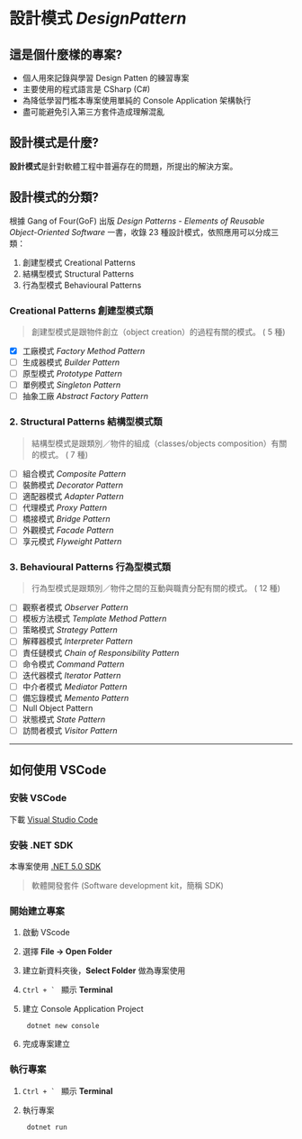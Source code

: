 # 設計模式 *DesignPattern*

## 這是個什麼樣的專案?

- 個人用來記錄與學習 Design Patten 的練習專案
- 主要使用的程式語言是 CSharp (C#)
- 為降低學習門檻本專案使用單純的 Console Application 架構執行
- 盡可能避免引入第三方套件造成理解混亂

## 設計模式是什麼?

**設計模式**是針對軟體工程中普遍存在的問題，所提出的解決方案。

## 設計模式的分類?

根據 Gang of Four(GoF) 出版 *Design Patterns - Elements of Reusable Object-Oriented Software* 一書，收錄 23 種設計模式，依照應用可以分成三類：

1. 創建型模式 Creational Patterns
2. 結構型模式 Structural Patterns
3. 行為型模式 Behavioural Patterns

### Creational Patterns 創建型模式類

> 創建型模式是跟物件創立（object creation）的過程有關的模式。
( 5 種)

- [x] 工廠模式 *Factory Method Pattern*
- [ ] 生成器模式 *Builder Pattern*
- [ ] 原型模式 *Prototype Pattern*
- [ ] 單例模式 *Singleton Pattern*
- [ ] 抽象工廠 *Abstract Factory Pattern*

### 2. Structural Patterns 結構型模式類

> 結構型模式是跟類別／物件的組成（classes/objects composition）有關的模式。
( 7 種)

- [ ] 組合模式 *Composite Pattern*
- [ ] 裝飾模式 *Decorator Pattern*
- [ ] 適配器模式 *Adapter Pattern*
- [ ] 代理模式 *Proxy Pattern*
- [ ] 橋接模式 *Bridge Pattern*
- [ ] 外觀模式 *Facade Pattern*
- [ ] 享元模式 *Flyweight Pattern*

### 3. Behavioural Patterns 行為型模式類

> 行為型模式是跟類別／物件之間的互動與職責分配有關的模式。
( 12 種)

- [ ] 觀察者模式 *Observer Pattern*
- [ ] 模板方法模式 *Template Method Pattern*
- [ ] 策略模式 *Strategy Pattern*
- [ ] 解釋器模式 *Interpreter Pattern*
- [ ] 責任鏈模式 *Chain of Responsibility Pattern*
- [ ] 命令模式 *Command Pattern*
- [ ] 迭代器模式 *Iterator Pattern*
- [ ] 中介者模式 *Mediator Pattern*
- [ ] 備忘錄模式 *Memento Pattern*
- [ ] Null Object Pattern
- [ ] 狀態模式 *State Pattern*
- [ ] 訪問者模式 *Visitor Pattern*

---

## 如何使用 VSCode

### 安裝 VSCode

下載 [Visual Studio Code](https://code.visualstudio.com/download "下載適合您的版本進行安裝")

### 安裝 .NET SDK

本專案使用 [.NET 5.0 SDK](https://dotnet.microsoft.com/download/dotnet/5.0 "下載適合您的版本進行安裝")

> 軟體開發套件 (Software development kit，簡稱 SDK)

### 開始建立專案

1. 啟動 VScode
2. 選擇 __File -> Open Folder__
3. 建立新資料夾後，__Select Folder__ 做為專案使用
4. ``Ctrl + ` `` 顯示 __Terminal__
5. 建立 Console Application Project

        dotnet new console
6. 完成專案建立

### 執行專案

1. ``Ctrl + ` `` 顯示 __Terminal__
2. 執行專案

        dotnet run
